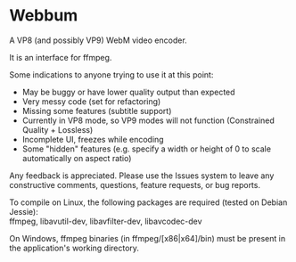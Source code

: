 # Webbum
A VP8 (and possibly VP9) WebM video encoder.

It is an interface for ffmpeg.

Some indications to anyone trying to use it at this point:  
* May be buggy or have lower quality output than expected  
* Very messy code (set for refactoring)  
* Missing some features (subtitle support)
* Currently in VP8 mode, so VP9 modes will not function (Constrained Quality + Lossless)  
* Incomplete UI, freezes while encoding  
* Some "hidden" features (e.g. specify a width or height of 0 to scale automatically on aspect ratio)

Any feedback is appreciated. Please use the Issues system to leave any constructive comments, questions, feature requests, or bug reports.

To compile on Linux, the following packages are required (tested on Debian Jessie):  
ffmpeg, libavutil-dev, libavfilter-dev, libavcodec-dev

On Windows, ffmpeg binaries (in ffmpeg/[x86|x64]/bin) must be present in the application's working directory.
